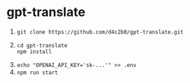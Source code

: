 # gpt-translate

1. ` git clone https://github.com/d4c2b0/gpt-translate.git `
2. ```
   cd gpt-translate
   npm install
   ```
4. ` echo "OPENAI_API_KEY='sk-...'" >> .env `
5. ` npm run start `
